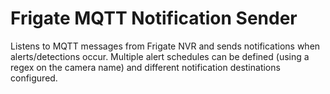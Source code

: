 # Frigate MQTT Notification Sender

Listens to MQTT messages from Frigate NVR and sends notifications when alerts/detections occur. Multiple alert schedules can be defined (using a regex on the camera name) and different notification destinations configured.
